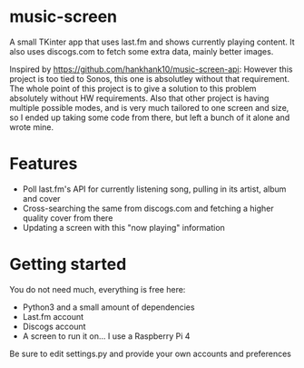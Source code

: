 # music-screen

A small TKinter app that uses last.fm and shows currently playing content. It also uses discogs.com to fetch some extra data, mainly better images.

Inspired by https://github.com/hankhank10/music-screen-api: However this project is too tied to Sonos, this one is absolutley without that requirement. The whole point of this project is to give a solution to this problem absolutely without HW requirements. Also that other project is having multiple possible modes, and is very much tailored to one screen and size, so I ended up taking some code from there, but left a bunch of it alone and wrote mine.

# Features

- Poll last.fm's API for currently listening song, pulling in its artist, album and cover
- Cross-searching the same from discogs.com and fetching a higher quality cover from there
- Updating a screen with this "now playing" information

# Getting started

You do not need much, everything is free here:
- Python3 and a small amount of dependencies
- Last.fm account
- Discogs account
- A screen to run it on... I use a Raspberry Pi 4

Be sure to edit settings.py and provide your own accounts and preferences